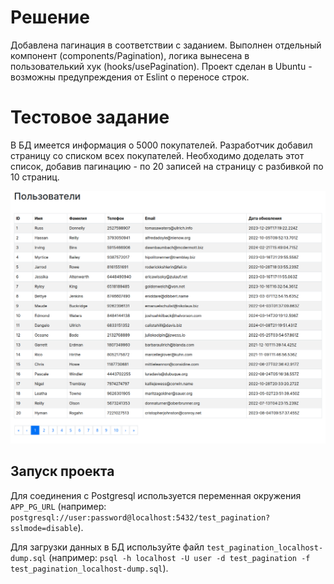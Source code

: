 # Решение

Добавлена пагинация в соответствии с заданием. Выполнен отдельный компонент (components/Pagination), логика вынесена в пользователький хук (hooks/usePagination).
Проект сделан в Ubuntu - возможны предупреждения от Eslint о переносе строк.

# Тестовое задание

В БД имеется информация о 5000 покупателей. Разработчик добавил страницу со списком всех покупателей. Необходимо доделать этот список, добавив пагинацию - по 20 записей на страницу с разбивкой по 10 страниц.

![Результат](./result.png)

## Запуск проекта

Для соединения с Postgresql используется переменная окружения `APP_PG_URL`
(например: `postgresql://user:password@localhost:5432/test_pagination?sslmode=disable`).

Для загрузки данных в БД используйте файл `test_pagination_localhost-dump.sql` (например: `psql -h localhost -U user -d test_pagination -f test_pagination_localhost-dump.sql`).
